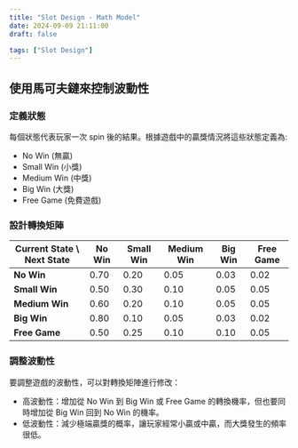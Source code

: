 ```yaml
---
title: "Slot Design - Math Model"
date: 2024-09-09 21:11:00
draft: false

tags: ["Slot Design"]
---
```


## 使用馬可夫鏈來控制波動性

### 定義狀態 
每個狀態代表玩家一次 spin 後的結果。根據遊戲中的贏獎情況將這些狀態定義為:
- No Win (無贏)
- Small Win (小獎)
- Medium Win (中獎)
- Big Win (大獎)
- Free Game (免費遊戲)

### 設計轉換矩陣
| Current State \ Next State | No Win | Small Win | Medium Win | Big Win | Free Game |
| -------------------------- | ------ | --------- | ---------- | ------- | --------- |
| **No Win**                 | 0.70   | 0.20      | 0.05       | 0.03    | 0.02      |
| **Small Win**              | 0.50   | 0.30      | 0.10       | 0.05    | 0.05      |
| **Medium Win**             | 0.60   | 0.20      | 0.10       | 0.05    | 0.05      |
| **Big Win**                | 0.80   | 0.10      | 0.05       | 0.03    | 0.02      |
| **Free Game**              | 0.50   | 0.25      | 0.10       | 0.10    | 0.05      |

### 調整波動性 
要調整遊戲的波動性，可以對轉換矩陣進行修改：

- 高波動性：增加從 No Win 到 Big Win 或 Free Game 的轉換機率，但也要同時增加從 Big Win 回到 No Win 的機率。
- 低波動性：減少極端贏獎的概率，讓玩家經常小贏或中贏，而大獎發生的頻率很低。